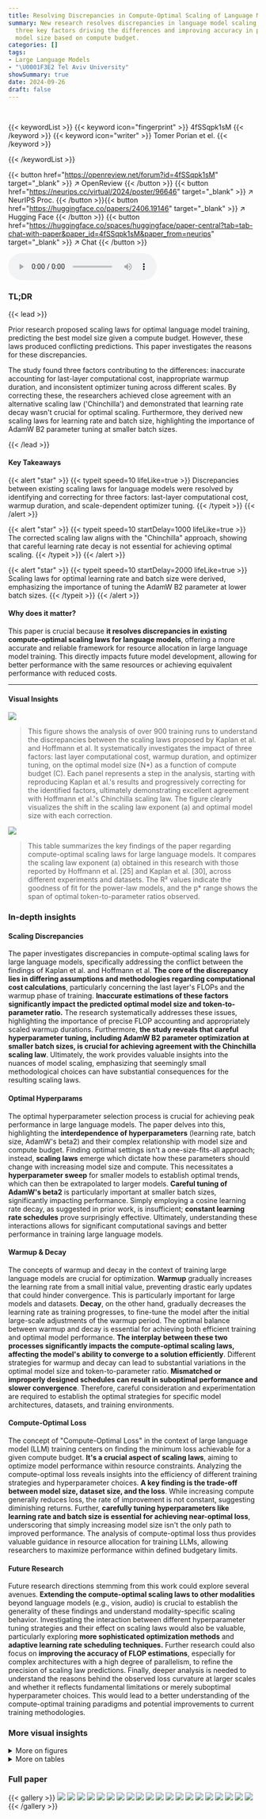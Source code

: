 ```yaml
---
title: Resolving Discrepancies in Compute-Optimal Scaling of Language Models
summary: New research resolves discrepancies in language model scaling laws, revealing
  three key factors driving the differences and improving accuracy in predicting optimal
  model size based on compute budget.
categories: []
tags:
- Large Language Models
- "\U0001F3E2 Tel Aviv University"
showSummary: true
date: 2024-09-26
draft: false
---
```


<br>

{{< keywordList >}}
{{< keyword icon="fingerprint" >}} 4fSSqpk1sM {{< /keyword >}}
{{< keyword icon="writer" >}} Tomer Porian et el. {{< /keyword >}}
 
{{< /keywordList >}}

{{< button href="https://openreview.net/forum?id=4fSSqpk1sM" target="_blank" >}}
↗ OpenReview
{{< /button >}}
{{< button href="https://neurips.cc/virtual/2024/poster/96646" target="_blank" >}}
↗ NeurIPS Proc.
{{< /button >}}{{< button href="https://huggingface.co/papers/2406.19146" target="_blank" >}}
↗ Hugging Face
{{< /button >}}
{{< button href="https://huggingface.co/spaces/huggingface/paper-central?tab=tab-chat-with-paper&paper_id=4fSSqpk1sM&paper_from=neurips" target="_blank" >}}
↗ Chat
{{< /button >}}



<audio controls>
    <source src="https://ai-paper-reviewer.com/4fSSqpk1sM/podcast.wav" type="audio/wav">
    Your browser does not support the audio element.
</audio>


### TL;DR


{{< lead >}}

Prior research proposed scaling laws for optimal language model training, predicting the best model size given a compute budget. However, these laws produced conflicting predictions. This paper investigates the reasons for these discrepancies.

The study found three factors contributing to the differences: inaccurate accounting for last-layer computational cost, inappropriate warmup duration, and inconsistent optimizer tuning across different scales. By correcting these, the researchers achieved close agreement with an alternative scaling law ('Chinchilla') and demonstrated that learning rate decay wasn't crucial for optimal scaling. Furthermore, they derived new scaling laws for learning rate and batch size, highlighting the importance of AdamW B2 parameter tuning at smaller batch sizes.

{{< /lead >}}


#### Key Takeaways

{{< alert "star" >}}
{{< typeit speed=10 lifeLike=true >}} Discrepancies between existing scaling laws for language models were resolved by identifying and correcting for three factors: last-layer computational cost, warmup duration, and scale-dependent optimizer tuning. {{< /typeit >}}
{{< /alert >}}

{{< alert "star" >}}
{{< typeit speed=10 startDelay=1000 lifeLike=true >}} The corrected scaling law aligns with the "Chinchilla" approach, showing that careful learning rate decay is not essential for achieving optimal scaling. {{< /typeit >}}
{{< /alert >}}

{{< alert "star" >}}
{{< typeit speed=10 startDelay=2000 lifeLike=true >}} Scaling laws for optimal learning rate and batch size were derived, emphasizing the importance of tuning the AdamW B2 parameter at lower batch sizes. {{< /typeit >}}
{{< /alert >}}

#### Why does it matter?
This paper is crucial because **it resolves discrepancies in existing compute-optimal scaling laws for language models**, offering a more accurate and reliable framework for resource allocation in large language model training.  This directly impacts future model development, allowing for better performance with the same resources or achieving equivalent performance with reduced costs.

------
#### Visual Insights



![](https://ai-paper-reviewer.com/4fSSqpk1sM/figures_1_1.jpg)

> This figure shows the analysis of over 900 training runs to understand the discrepancies between the scaling laws proposed by Kaplan et al. and Hoffmann et al.  It systematically investigates the impact of three factors: last layer computational cost, warmup duration, and optimizer tuning, on the optimal model size (N*) as a function of compute budget (C). Each panel represents a step in the analysis, starting with reproducing Kaplan et al.'s results and progressively correcting for the identified factors, ultimately demonstrating excellent agreement with Hoffmann et al.'s Chinchilla scaling law. The figure clearly visualizes the shift in the scaling law exponent (a) and optimal model size with each correction.





![](https://ai-paper-reviewer.com/4fSSqpk1sM/tables_4_1.jpg)

> This table summarizes the key findings of the paper regarding compute-optimal scaling laws for large language models.  It compares the scaling law exponent (a) obtained in this research with those reported by Hoffmann et al. [25] and Kaplan et al. [30], across different experiments and datasets.  The R² values indicate the goodness of fit for the power-law models, and the p* range shows the span of optimal token-to-parameter ratios observed.





### In-depth insights


#### Scaling Discrepancies
The paper investigates discrepancies in compute-optimal scaling laws for large language models, specifically addressing the conflict between the findings of Kaplan et al. and Hoffmann et al.  **The core of the discrepancy lies in differing assumptions and methodologies regarding computational cost calculations**, particularly concerning the last layer's FLOPs and the warmup phase of training.  **Inaccurate estimations of these factors significantly impact the predicted optimal model size and token-to-parameter ratio.** The research systematically addresses these issues, highlighting the importance of precise FLOP accounting and appropriately scaled warmup durations.  Furthermore, **the study reveals that careful hyperparameter tuning, including AdamW B2 parameter optimization at smaller batch sizes, is crucial for achieving agreement with the Chinchilla scaling law**.  Ultimately, the work provides valuable insights into the nuances of model scaling, emphasizing that seemingly small methodological choices can have substantial consequences for the resulting scaling laws.

#### Optimal Hyperparams
The optimal hyperparameter selection process is crucial for achieving peak performance in large language models.  The paper delves into this, highlighting the **interdependence of hyperparameters** (learning rate, batch size, AdamW's beta2) and their complex relationship with model size and compute budget.  Finding optimal settings isn't a one-size-fits-all approach; instead, **scaling laws** emerge which dictate how these parameters should change with increasing model size and compute.  This necessitates a **hyperparameter sweep** for smaller models to establish optimal trends, which can then be extrapolated to larger models.  **Careful tuning of AdamW's beta2** is particularly important at smaller batch sizes, significantly impacting performance.  Simply employing a cosine learning rate decay, as suggested in prior work, is insufficient; **constant learning rate schedules** prove surprisingly effective.  Ultimately, understanding these interactions allows for significant computational savings and better performance in training large language models.

#### Warmup & Decay
The concepts of warmup and decay in the context of training large language models are crucial for optimization.  **Warmup** gradually increases the learning rate from a small initial value, preventing drastic early updates that could hinder convergence.  This is particularly important for large models and datasets.  **Decay**, on the other hand, gradually decreases the learning rate as training progresses, to fine-tune the model after the initial large-scale adjustments of the warmup period.  The optimal balance between warmup and decay is essential for achieving both efficient training and optimal model performance.  **The interplay between these two processes significantly impacts the compute-optimal scaling laws, affecting the model's ability to converge to a solution efficiently**. Different strategies for warmup and decay can lead to substantial variations in the optimal model size and token-to-parameter ratio.  **Mismatched or improperly designed schedules can result in suboptimal performance and slower convergence**.  Therefore, careful consideration and experimentation are required to establish the optimal strategies for specific model architectures, datasets, and training environments.

#### Compute-Optimal Loss
The concept of "Compute-Optimal Loss" in the context of large language model (LLM) training centers on finding the minimum loss achievable for a given compute budget.  **It's a crucial aspect of scaling laws**, aiming to optimize model performance within resource constraints. Analyzing the compute-optimal loss reveals insights into the efficiency of different training strategies and hyperparameter choices.  **A key finding is the trade-off between model size, dataset size, and the loss**. While increasing compute generally reduces loss, the rate of improvement is not constant, suggesting diminishing returns. Further, **carefully tuning hyperparameters like learning rate and batch size is essential for achieving near-optimal loss**, underscoring that simply increasing model size isn't the only path to improved performance. The analysis of compute-optimal loss thus provides valuable guidance in resource allocation for training LLMs, allowing researchers to maximize performance within defined budgetary limits.

#### Future Research
Future research directions stemming from this work could explore several avenues. **Extending the compute-optimal scaling laws to other modalities** beyond language models (e.g., vision, audio) is crucial to establish the generality of these findings and understand modality-specific scaling behavior.  Investigating the interaction between different hyperparameter tuning strategies and their effect on scaling laws would also be valuable, particularly exploring **more sophisticated optimization methods** and **adaptive learning rate scheduling techniques.**  Further research could also focus on **improving the accuracy of FLOP estimations**, especially for complex architectures with a high degree of parallelism, to refine the precision of scaling law predictions.  Finally, deeper analysis is needed to understand the reasons behind the observed loss curvature at larger scales and whether it reflects fundamental limitations or merely suboptimal hyperparameter choices.  This would lead to a better understanding of the compute-optimal training paradigms and potential improvements to current training methodologies.


### More visual insights

<details>
<summary>More on figures
</summary>


![](https://ai-paper-reviewer.com/4fSSqpk1sM/figures_5_1.jpg)

> This figure displays a series of graphs illustrating how the authors of the paper investigated the discrepancies between two competing scaling laws for language models, those of Kaplan et al. and Hoffmann et al.  Each panel shows the optimal model size (N*) plotted against compute budget (C), along with power law fits.  The panels systematically show the effects of correcting different aspects of the training procedure, such as accounting for last layer computational cost, adjusting warmup duration, and considering scale-dependent optimizer tuning. The final panel demonstrates that, by addressing these factors, the authors obtain agreement with the Hoffmann et al. ('Chinchilla') scaling law, thereby explaining the previously observed discrepancy.


![](https://ai-paper-reviewer.com/4fSSqpk1sM/figures_6_1.jpg)

> This figure presents a series of plots illustrating how different factors contribute to the discrepancy between the scaling laws proposed by Kaplan et al. and Hoffmann et al. for optimal language model scaling. Each subplot shows the optimal model size (N*) plotted against the compute budget (C), with power-law fits and confidence intervals. The subplots progressively correct three factors: last-layer computational cost, warmup duration, and scale-dependent optimizer tuning.  The figure demonstrates that after correcting these three factors, the results align well with Hoffmann et al.'s Chinchilla scaling law.


![](https://ai-paper-reviewer.com/4fSSqpk1sM/figures_7_1.jpg)

> This figure shows a series of plots that analyze the factors contributing to the discrepancy between the scaling laws proposed by Kaplan et al. and Hoffmann et al. for optimal language model scaling.  Each subplot represents a step in the analysis, starting with a reproduction of Kaplan et al.'s results and progressively correcting for identified factors such as last layer computational cost, warmup duration, and optimizer tuning.  The plots illustrate the optimal model size (N*) as a function of compute budget (C), showing how the corrected model aligns more closely with Hoffmann et al.'s findings.


![](https://ai-paper-reviewer.com/4fSSqpk1sM/figures_7_2.jpg)

> This figure presents a series of plots visualizing the impact of various factors on the compute-optimal scaling of language models.  It compares the scaling laws proposed by Kaplan et al. and Hoffmann et al., highlighting the discrepancies. Each subplot systematically isolates a contributing factor (e.g., last layer computational cost, warmup duration, optimizer tuning) by modifying the experimental setup and retraining models.  The plots track the optimal model size (N*) against the compute budget (C), showcasing how each correction brings the experimental results closer to alignment with the Chinchilla scaling law.


![](https://ai-paper-reviewer.com/4fSSqpk1sM/figures_15_1.jpg)

> This figure shows the results of over 900 training runs to identify factors contributing to the discrepancy between the scaling laws proposed by Kaplan et al. and Hoffmann et al.  Each subplot represents a step in the analysis, progressively correcting for factors like last layer computational cost, warmup duration, and optimizer tuning.  The plots show optimal model size (N*) against compute budget (C) with power law fits.  The final subplot shows excellent agreement with Hoffmann et al.'s Chinchilla scaling law after the corrections have been applied.


![](https://ai-paper-reviewer.com/4fSSqpk1sM/figures_18_1.jpg)

> This figure presents a series of plots illustrating the effects of several factors on the compute-optimal scaling of language models, comparing the findings of Kaplan et al. and Hoffmann et al.  It demonstrates how correcting for last layer computational cost, warmup duration, and optimizer tuning leads to a much closer agreement between the two scaling laws. The figure visually shows how adjusting for these three factors gradually shifts the observed scaling law from that of Kaplan et al. towards the Chinchilla scaling law proposed by Hoffmann et al.


![](https://ai-paper-reviewer.com/4fSSqpk1sM/figures_18_2.jpg)

> This figure presents a series of plots showing how the compute-optimal model size (N*) changes with compute budget (C) across different experimental settings.  Each panel represents a different stage of refinement in the experimental setup:  (a) Reproduces the original Kaplan et al. scaling law; (b) accounts for the computational cost of the last layer; (c) corrects the warmup duration; (d) uses a cosine learning rate decay without further tuning; (e) performs scale-dependent optimizer tuning, revealing a close match to the Chinchilla scaling law. The plots highlight how several factors, not initially accounted for, contribute to the discrepancy between the earlier Kaplan et al. and the later Chinchilla scaling laws.


![](https://ai-paper-reviewer.com/4fSSqpk1sM/figures_19_1.jpg)

> This figure shows a series of plots that analyze the discrepancies between the scaling laws proposed by Kaplan et al. and Hoffmann et al. for optimal language model size as a function of compute budget.  By systematically reproducing Kaplan's experiment and isolating specific factors (last layer computational cost, warmup duration, and optimizer tuning), the authors demonstrate how these factors contribute to the discrepancies.  The plots visualize how correcting for these factors leads to a much closer agreement with Hoffmann et al.'s Chinchilla scaling law, ultimately disproving a hypothesis about learning rate decay put forth in the original Chinchilla paper.


![](https://ai-paper-reviewer.com/4fSSqpk1sM/figures_20_1.jpg)

> This figure presents a series of plots illustrating the effects of various factors on the compute-optimal scaling of language models. The plots compare the scaling laws of Kaplan et al. and Hoffmann et al., highlighting the discrepancies and showing how those discrepancies can be resolved by addressing factors such as last layer computational cost, warmup duration, and optimizer tuning.  Each plot shows the optimal model size (N*) as a function of compute budget (C), fitted to a power law of the form N*(C)∝C^a.  The figure systematically corrects for each factor, revealing how the scaling law changes until it closely matches the Chinchilla scaling law.


![](https://ai-paper-reviewer.com/4fSSqpk1sM/figures_20_2.jpg)

> This figure presents a series of graphs, each illustrating how modifications to the training process affect the optimal model size (N*) as a function of computational budget (C).  It demonstrates how three key factors—last layer computational cost, warmup duration, and optimizer tuning—contribute to discrepancies between the scaling laws proposed by Kaplan et al. and Hoffmann et al. By systematically adjusting these factors, the authors demonstrate a pathway towards reconciliation of the two differing scaling laws.


![](https://ai-paper-reviewer.com/4fSSqpk1sM/figures_21_1.jpg)

> This figure presents a series of plots that investigate the discrepancies between the scaling laws proposed by Kaplan et al. and Hoffmann et al. for optimal language model training.  The plots track the optimal model size (N*) against the compute budget (C) across various experimental setups. Each panel represents a different modification to the training process (e.g., accounting for last layer FLOPs, correcting warmup duration, or optimizer tuning). The goal is to isolate the factors that contribute to the differing predictions of the two scaling laws, ultimately demonstrating a close agreement with the Hoffmann et al. law after accounting for these factors.


![](https://ai-paper-reviewer.com/4fSSqpk1sM/figures_22_1.jpg)

> This figure presents a series of plots that investigate the discrepancies between the scaling laws proposed by Kaplan et al. and Hoffmann et al. for optimal language model training.  Each subplot shows how the optimal model size (N*) changes with compute budget (C), with and without various corrections applied to address factors such as last layer computational cost, warmup duration, and optimizer tuning. By systematically correcting these factors, the figure demonstrates how the initially divergent scaling laws converge to a strong agreement, ultimately validating the findings of Hoffmann et al.  The plots also provide 95% confidence intervals for the power-law exponent, offering a measure of uncertainty in the estimations.


![](https://ai-paper-reviewer.com/4fSSqpk1sM/figures_24_1.jpg)

> This figure analyzes over 900 training runs to identify factors contributing to discrepancies between the scaling laws proposed by Kaplan et al. and Hoffmann et al.  Each panel displays the optimal model size (N*) plotted against compute budget (C), along with power law fits.  The figure demonstrates how various adjustments—including accounting for last layer FLOPs, correcting warmup, and optimizer tuning— progressively shift the Kaplan et al. scaling law towards agreement with the Hoffmann et al. (Chinchilla) scaling law.


![](https://ai-paper-reviewer.com/4fSSqpk1sM/figures_24_2.jpg)

> This figure shows the results of an experiment to find the compute-optimal scaling law for large language models.  It compares the scaling laws proposed by Kaplan et al. and Hoffmann et al., and systematically investigates three factors causing their discrepancy: the last layer's computational cost, warmup duration, and scale-dependent optimizer tuning.  Each subfigure displays how correcting each factor brings the results closer to agreement with Hoffmann et al.'s law. The experiment involved over 900 training runs. 


![](https://ai-paper-reviewer.com/4fSSqpk1sM/figures_25_1.jpg)

> This figure shows a series of plots that analyze the factors contributing to the discrepancy between the scaling laws proposed by Kaplan et al. and Hoffmann et al. for optimal language model scaling.  Each sub-plot represents a stage in the analysis, starting with a reproduction of Kaplan et al.'s results and progressively correcting for factors like last layer computational cost, warmup duration, and optimizer tuning. The final plot demonstrates excellent agreement with Hoffmann et al.'s Chinchilla scaling law.  The plots illustrate how optimal model size (N*) changes as a function of compute budget (C), along with power law fits and confidence intervals to quantify the relationship.


![](https://ai-paper-reviewer.com/4fSSqpk1sM/figures_27_1.jpg)

> This figure shows the results of an experiment designed to investigate the discrepancies between the scaling laws of Kaplan et al. and Hoffmann et al. for optimal language model training.  The experiment systematically varies three factors (last layer computational cost, warmup duration, and optimizer tuning) to understand their impact on the optimal model size (N*) as a function of compute budget (C).  Each panel shows the results for a specific set of conditions, highlighting the progression of the relationship between N* and C as the factors are corrected.  The final panel (e) shows good agreement with Hoffmann et al.'s Chinchilla scaling law, indicating the factors identified are key contributors to the discrepancy.


![](https://ai-paper-reviewer.com/4fSSqpk1sM/figures_27_2.jpg)

> This figure presents a series of plots showing how the optimal model size (N*) scales with compute budget (C) under different experimental conditions.  Starting with a reproduction of Kaplan et al.'s scaling law, the figure progressively refines the experiment to isolate and correct for factors contributing to the discrepancy between Kaplan et al.'s and Hoffmann et al.'s (Chinchilla) scaling laws.  These factors include the computational cost of the last layer, warmup duration, and optimizer tuning.  Each panel shows the observed data, a power-law fit, and the scaling laws from Kaplan et al. and Hoffmann et al. for comparison, highlighting the convergence towards agreement with Hoffmann et al.'s findings as the experimental conditions are refined.


![](https://ai-paper-reviewer.com/4fSSqpk1sM/figures_28_1.jpg)

> This figure shows the results of an experiment analyzing over 900 training runs to understand the discrepancies between the scaling laws proposed by Kaplan et al. and Hoffmann et al.  Each panel displays the optimal model size (N*) plotted against the compute budget (C), along with power law fits to the data.  By systematically adjusting different factors (last layer computational cost, warmup duration, and optimizer tuning), the authors demonstrate how the initial discrepancy between the two scaling laws can be resolved, ultimately showing strong agreement with Hoffmann et al.'s findings.


![](https://ai-paper-reviewer.com/4fSSqpk1sM/figures_28_2.jpg)

> This figure displays a series of graphs that analyze the factors contributing to discrepancies between two influential scaling laws for language models (Kaplan et al. and Hoffmann et al.).  It systematically reproduces Kaplan et al.'s findings and then isolates three key factors – last layer computational cost, warmup duration, and scale-dependent optimizer tuning – which explain the difference. By correcting these factors, the authors demonstrate excellent agreement with the Chinchilla scaling law.  Each panel shows the optimal model size (N*) plotted against the compute budget (C), fitted with power laws, demonstrating how the corrections bring the two scaling laws into alignment.


</details>




<details>
<summary>More on tables
</summary>


![](https://ai-paper-reviewer.com/4fSSqpk1sM/tables_16_1.jpg)
> This table shows the model architectures used in the experiments, along with different ways to count the number of parameters in each model.  N represents the number of parameters in all the linear layers (excluding embeddings, but including the head). Nexact counts all trainable parameters. Neff accounts for the computational cost of attention operations. Finally, NKaplan excludes parameters from the model's head, as was done in the work by Kaplan et al. Appendix B provides a more detailed explanation of these variations and their implications.

![](https://ai-paper-reviewer.com/4fSSqpk1sM/tables_17_1.jpg)
> This table shows the different ways to calculate the number of parameters of the language models used in the experiments.  It compares four different metrics for parameter count:  * **N:** The number of parameters in all linear layers (excluding embeddings but including the final linear layer). This is the primary definition used in the paper for the model size. * **Nexact:** The exact number of trainable parameters in the model. * **Neff:**  An effective model size that also accounts for the computational cost of attention operations.  * **NKaplan:** The parameter count that does not include the parameters in the model's head (final linear layer). This method is used by Kaplan et al. [30]  The table lists these counts for several model architectures that vary in depth and width. It provides the percentage differences between N and Nexact, N and Neff to demonstrate the magnitude of variations among the different parameter counting methods. More details on the different model size definitions and their implications are discussed in Appendix B.

![](https://ai-paper-reviewer.com/4fSSqpk1sM/tables_17_2.jpg)
> This table presents the model architectures used in the experiments, along with various measures of model size.  The column 'N' represents the primary model size definition used in the paper, based on the number of parameters in the linear layers (excluding embeddings but including the head). 'Nexact' gives the precise count of trainable parameters, 'Neff' includes the computational cost of attention operations, and 'NKaplan' excludes the parameters in the final (head) layer. Appendix B provides further details on these different definitions of model size and their implications for the results.

![](https://ai-paper-reviewer.com/4fSSqpk1sM/tables_23_1.jpg)
> This table shows the different ways to count the number of parameters of the model and their effect on the final results.  It compares four different metrics for measuring model size: N (the method used in the main paper), Nexact (the exact number of trainable parameters), Neff (the effective model size that accounts for both linear and attention layers), and NKaplan (the model size used by Kaplan et al. [30], that excludes embedding parameters and the model's head). The table also shows the percentage difference between N and Nexact, N and Neff, and N and NKaplan.  Appendix B provides a more detailed explanation of these metrics and their impact on the FLOP computation.

![](https://ai-paper-reviewer.com/4fSSqpk1sM/tables_23_2.jpg)
> This table presents the different model architectures used in the experiments, along with various ways to calculate the number of parameters.  N is the primary measure of model size used in the paper, excluding embedding layers, but including the final output layer (the head).  Nexact includes all trainable parameters. Neff accounts for the computational cost of the attention mechanism. NKaplan excludes parameters in the head. The table shows how these values vary across different model sizes and depths and also indicates the relative percentage difference between N and these alternative metrics.

![](https://ai-paper-reviewer.com/4fSSqpk1sM/tables_26_1.jpg)
> This table presents a comparison of different ways to measure the size of language models.  It lists model architectures with varying depths and widths, and shows the number of parameters using three different methods:  N (the authors' definition of model size), Nexact (the exact number of trainable parameters), and NKaplan (which excludes parameters in the final layer). The table highlights the differences between these methods and explains their implications for computing the model's computational cost. Appendix B provides further details on how these different methods of measuring model size are defined and why the authors chose their preferred definition (N).

</details>




### Full paper

{{< gallery >}}
<img src="https://ai-paper-reviewer.com/4fSSqpk1sM/1.png" class="grid-w50 md:grid-w33 xl:grid-w25" />
<img src="https://ai-paper-reviewer.com/4fSSqpk1sM/2.png" class="grid-w50 md:grid-w33 xl:grid-w25" />
<img src="https://ai-paper-reviewer.com/4fSSqpk1sM/3.png" class="grid-w50 md:grid-w33 xl:grid-w25" />
<img src="https://ai-paper-reviewer.com/4fSSqpk1sM/4.png" class="grid-w50 md:grid-w33 xl:grid-w25" />
<img src="https://ai-paper-reviewer.com/4fSSqpk1sM/5.png" class="grid-w50 md:grid-w33 xl:grid-w25" />
<img src="https://ai-paper-reviewer.com/4fSSqpk1sM/6.png" class="grid-w50 md:grid-w33 xl:grid-w25" />
<img src="https://ai-paper-reviewer.com/4fSSqpk1sM/7.png" class="grid-w50 md:grid-w33 xl:grid-w25" />
<img src="https://ai-paper-reviewer.com/4fSSqpk1sM/8.png" class="grid-w50 md:grid-w33 xl:grid-w25" />
<img src="https://ai-paper-reviewer.com/4fSSqpk1sM/9.png" class="grid-w50 md:grid-w33 xl:grid-w25" />
<img src="https://ai-paper-reviewer.com/4fSSqpk1sM/10.png" class="grid-w50 md:grid-w33 xl:grid-w25" />
<img src="https://ai-paper-reviewer.com/4fSSqpk1sM/11.png" class="grid-w50 md:grid-w33 xl:grid-w25" />
<img src="https://ai-paper-reviewer.com/4fSSqpk1sM/12.png" class="grid-w50 md:grid-w33 xl:grid-w25" />
<img src="https://ai-paper-reviewer.com/4fSSqpk1sM/13.png" class="grid-w50 md:grid-w33 xl:grid-w25" />
<img src="https://ai-paper-reviewer.com/4fSSqpk1sM/14.png" class="grid-w50 md:grid-w33 xl:grid-w25" />
<img src="https://ai-paper-reviewer.com/4fSSqpk1sM/15.png" class="grid-w50 md:grid-w33 xl:grid-w25" />
<img src="https://ai-paper-reviewer.com/4fSSqpk1sM/16.png" class="grid-w50 md:grid-w33 xl:grid-w25" />
<img src="https://ai-paper-reviewer.com/4fSSqpk1sM/17.png" class="grid-w50 md:grid-w33 xl:grid-w25" />
<img src="https://ai-paper-reviewer.com/4fSSqpk1sM/18.png" class="grid-w50 md:grid-w33 xl:grid-w25" />
<img src="https://ai-paper-reviewer.com/4fSSqpk1sM/19.png" class="grid-w50 md:grid-w33 xl:grid-w25" />
<img src="https://ai-paper-reviewer.com/4fSSqpk1sM/20.png" class="grid-w50 md:grid-w33 xl:grid-w25" />
{{< /gallery >}}